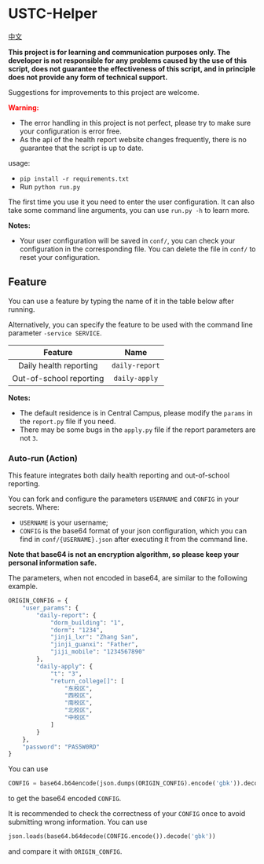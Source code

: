 # USTC-Helper
[中文](/README-cn.md)

**This project is for learning and communication purposes only. The developer is not responsible for any problems caused by the use of this script, does not guarantee the effectiveness of this script, and in principle does not provide any form of technical support.**

Suggestions for improvements to this project are welcome.

**<font color="red">Warning:</font>**
- The error handling in this project is not perfect, please try to make sure your configuration is error free.
- As the api of the health report website changes frequently, there is no guarantee that the script is up to date.

usage:

- `pip install -r requirements.txt`
- Run `python run.py` 

The first time you use it you need to enter the user configuration.
It can also take some command line arguments, you can use `run.py -h` to learn more.

**Notes:**

- Your user configuration will be saved in `conf/`, you can check your configuration in the corresponding file. You can delete the file in `conf/` to reset your configuration.

## Feature

You can use a feature by typing the name of it in the table below after running.

Alternatively, you can specify the feature to be used with the command line parameter `-service SERVICE`.

|Feature|Name|
|:---:|:---:|
|Daily health reporting|`daily-report`|
|Out-of-school reporting|`daily-apply`|

**Notes:**

- The default residence is in Central Campus, please modify the `params` in the `report.py` file if you need.
- There may be some bugs in the `apply.py` file if the report parameters are not `3`.

### Auto-run (Action)

This feature integrates both daily health reporting and out-of-school reporting.

You can fork and configure the parameters `USERNAME` and `CONFIG` in your secrets. Where:
- `USERNAME` is your username;
- `CONFIG` is the base64 format of your json configuration, which you can find in `conf/{USERNAME}.json` after executing it from the command line.

**Note that base64 is not an encryption algorithm, so please keep your personal information safe.**

The parameters, when not encoded in base64, are similar to the following example.
``` python
ORIGIN_CONFIG = {
    "user_params": {
        "daily-report": {
            "dorm_building": "1",
            "dorm": "1234",
            "jinji_lxr": "Zhang San",
            "jinji_guanxi": "Father",
            "jiji_mobile": "1234567890"
        },
        "daily-apply": {
            "t": "3",
            "return_college[]": [
                "东校区",
                "西校区",
                "南校区",
                "北校区",
                "中校区"
            ]
        }
    },
    "password": "PAS5W0RD"
}
```
You can use
```python
CONFIG = base64.b64encode(json.dumps(ORIGIN_CONFIG).encode('gbk')).decode("ASCII")
```
to get the base64 encoded `CONFIG`.

It is recommended to check the correctness of your `CONFIG` once to avoid submitting wrong information. You can use
```python
json.loads(base64.b64decode(CONFIG.encode()).decode('gbk'))
```
and compare it with `ORIGIN_CONFIG`.
